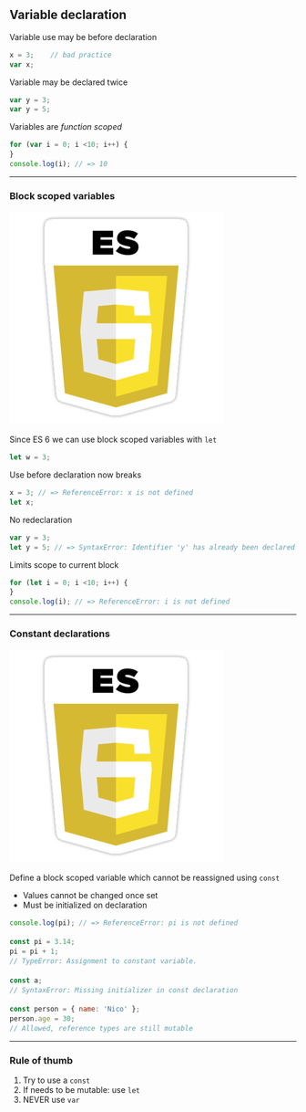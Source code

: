 ## Variable declaration

Variable use may be before declaration

```javascript
x = 3; 	  // bad practice
var x;
```

Variable may be declared twice

```javascript
var y = 3;
var y = 5;
```

Variables are *function scoped*

```javascript
for (var i = 0; i <10; i++) {
}
console.log(i); // => 10
```

---

### Block scoped variables

![es6](resources/es6.png)<!-- .element class="emblem"  -->

Since ES 6 we can use block scoped variables with `let`

```javascript
let w = 3;
```

Use before declaration now breaks <!-- .element class="fragment" data-fragment-index="1" -->

```javascript
x = 3; // => ReferenceError: x is not defined
let x;
```
<!-- .element class="fragment" data-fragment-index="1" -->

No redeclaration<!-- .element class="fragment" data-fragment-index="2" -->

```javascript
var y = 3;
let y = 5; // => SyntaxError: Identifier 'y' has already been declared
```
<!-- .element class="fragment" data-fragment-index="2" -->

Limits scope to current block <!-- .element class="fragment" data-fragment-index="3" -->

```javascript
for (let i = 0; i <10; i++) {
}
console.log(i); // => ReferenceError: i is not defined
```
<!-- .element class="fragment" data-fragment-index="3" -->

---

### Constant declarations

![es6](resources/es6.png)<!-- .element class="emblem"  -->

Define a block scoped variable which cannot be reassigned using `const`
* Values cannot be changed once set
* Must be initialized on declaration

```javascript
console.log(pi); // => ReferenceError: pi is not defined

const pi = 3.14;
pi = pi + 1;
// TypeError: Assignment to constant variable.

const a;
// SyntaxError: Missing initializer in const declaration

const person = { name: 'Nico' };
person.age = 30;
// Allowed, reference types are still mutable
```

---

### Rule of thumb

1. Try to use a `const`
1. If needs to be mutable: use `let`
1. NEVER use `var`
